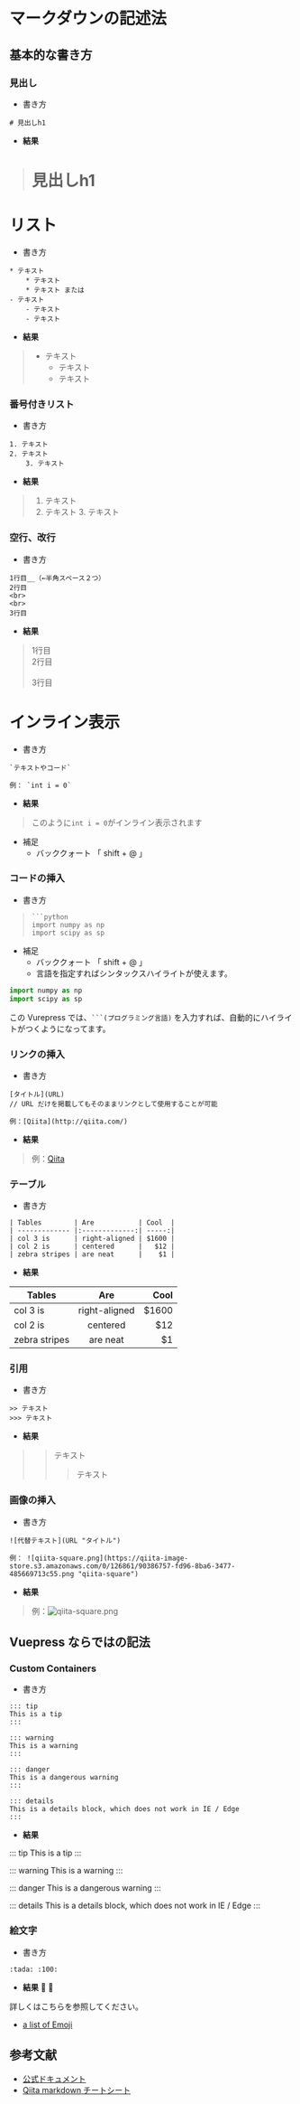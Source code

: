 # マークダウンの記述法

## 基本的な書き方

### 見出し
* 書き方

```
# 見出しh1
```


* **結果**

># 見出しh1

# リスト
* 書き方

```
* テキスト
    * テキスト
    * テキスト または
- テキスト
    - テキスト
    - テキスト
```

* **結果**

>
>* テキスト
>    * テキスト
>    * テキスト

### 番号付きリスト
* 書き方

```
1. テキスト
2. テキスト
    3. テキスト
```

* **結果**

>
>1. テキスト
>2. テキスト
>    3. テキスト

### 空行、改行
* 書き方

```
1行目__（←半角スペース２つ）
2行目
<br>
<br>
3行目
```

* **結果**


>1行目  
>2行目
><br>
><br>
>3行目


# インライン表示
* 書き方

```
`テキストやコード`
```

```
例： `int i = 0`
```

* **結果**


>このように`int i = 0`がインライン表示されます

* 補足
    * バッククォート 「 shift + @ 」

### コードの挿入
* 書き方

>```
>```python
>import numpy as np
>import scipy as sp
>```

* 補足
    * バッククォート 「 shift + @ 」
    * 言語を指定すればシンタックスハイライトが使えます。

```python
import numpy as np
import scipy as sp
```
この Vurepress では、` ```(プログラミング言語) ` を入力すれば、自動的にハイライトがつくようになってます。

### リンクの挿入
* 書き方

```
[タイトル](URL)
// URL だけを掲載してもそのままリンクとして使用することが可能 
```

```
例：[Qiita](http://qiita.com/)
```

* **結果**

>例：[Qiita](http://qiita.com/)

### テーブル

* 書き方

```
| Tables        | Are           | Cool  |
| ------------- |:-------------:| -----:|
| col 3 is      | right-aligned | $1600 |
| col 2 is      | centered      |   $12 |
| zebra stripes | are neat      |    $1 |
```

* **結果**

| Tables        | Are           | Cool  |
| ------------- |:-------------:| -----:|
| col 3 is      | right-aligned | $1600 |
| col 2 is      | centered      |   $12 |
| zebra stripes | are neat      |    $1 |



### 引用
* 書き方

>
```
>> テキスト
>>> テキスト
```

* **結果**

>
>> テキスト
>>> テキスト


### 画像の挿入
* 書き方

```
![代替テキスト](URL "タイトル")
```
```
例： ![qiita-square.png](https://qiita-image-store.s3.amazonaws.com/0/126861/90386757-fd96-8ba6-3477-485669713c55.png "qiita-square")
```

* **結果**

>例：![qiita-square.png](https://qiita-image-store.s3.amazonaws.com/0/126861/90386757-fd96-8ba6-3477-485669713c55.png "qiita-square")

## Vuepress ならではの記法



### Custom Containers

- 書き方
```
::: tip
This is a tip
:::

::: warning
This is a warning
:::

::: danger
This is a dangerous warning
:::

::: details
This is a details block, which does not work in IE / Edge
:::
```
* **結果**

::: tip
This is a tip
:::

::: warning
This is a warning
:::

::: danger
This is a dangerous warning
:::

::: details
This is a details block, which does not work in IE / Edge
:::

### 絵文字

* 書き方

```
:tada: :100:
```

* **結果**
:tada: :100:

詳しくはこちらを参照してください。
- [a list of Emoji](https://github.com/markdown-it/markdown-it-emoji/blob/master/lib/data/full.json)

## 参考文献
- [公式ドキュメント](https://v1.vuepress.vuejs.org/guide/markdown.html#header-anchors)
- [Qiita markdown チートシート](https://qiita.com/kamorits/items/6f342da395ad57468ae3)